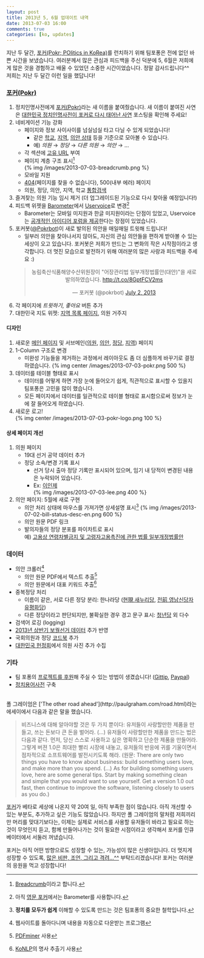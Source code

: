 ```yaml
---
layout: post
title: 2013년 5, 6월 업데이트 내역
date: 2013-07-03 16:00
comments: true
categories: [ko, updates]
---
```


지난 두 달간, <a href="http://pokr.kr">포커(Pokr; POlitics in KoRea)</a>를 런치하기 위해 팀포퐁은 전에 없던 바쁜 시간을 보냈습니다.
여러분께서 많은 관심과 피드백을 주신 덕분에 5, 6월은 저희에게 많은 것을 경험하고 배울 수 있었던 소중한 시간이었습니다.
정말 감사드립니다^^<!-- more --><br>
저희는 지난 두 달간 이런 일을 했답니다!

### [포커(Pokr)](http://pokr.kr)

1. 정치인명사전에게 [포커(Pokr)](http://pokr.kr)라는 새 이름을 붙여줬습니다. 새 이름이 붙여진 사연은 [대한민국 정치인명사전이 포커로 다시 태어난 사연](/2013/06/29/why-pokr-became-pokr/) 포스팅을 확인해 주세요!
1. 네비게이션 기능 강화
    * 페이지와 정보 사이사이를 넘실넘실 타고 다닐 수 있게 되었습니다!
        * 같은 [학교](http://pokr.kr/search?target=people&school_id=7006431), [지역](http://pokr.kr/region/25), [의안 상태](http://pokr.kr/search?target=bills&status_id=5) 등을 기준으로 모아볼 수 있습니다.
        * 예) *의원* → *정당* → *다른 의원* → *의안* → ... 
    * 각 섹션에 [고유 URL](http://pokr.kr/person/195224#legislations) 부여
    * 페이지 계층 구조 표시[^4]<br>
        {% img /images/2013-07-03-breadcrumb.png %}
    * 모바일 지원
    * [404](http://pokr.kr/404)(페이지를 찾을 수 없습니다), 500(내부 에러) 페이지
    * 의원, 정당, 의안, 지역, 학교 [통합검색](http://pokr.kr/search?query=%EA%B2%BD%EA%B8%B0)
1. 즐겨찾는 의원 기능 임시 제거 <span class="muted">(더 업그레이드된 기능으로 다시 찾아올 예정입니다!)</span>
1. 피드백 위젯을 [Barometer](http://getbarometer.com/)에서 [Uservoice](http://teampopong.uservoice.com)로 변경[^5]
    * Barometer는 모바일 미지원과 한글 미지원이라는 단점이 있었고, Uservoice는 [공개적인 아이디어 포럼을 제공](https://teampopong.uservoice.com/forums/211529-%EC%95%84%EC%9D%B4%EB%94%94%EC%96%B4-%EC%A0%9C%EC%95%88%ED%95%98%EA%B8%B0/filters/top)한다는 장점이 있었습니다.
1. 포커봇([@Pokrbot](http://twitter.com/pokrbot))이 새로 발의된 의안을 매일매일 트윗해 드립니다!
    * 일부러 의안을 찾아나서지 않아도, 자신의 관심 의안들을 편하게 받아볼 수 있는 세상이 오고 있습니다. 포커봇은 저희가 만드는 그 변화의 작은 시작점이라고 생각합니다. 더 멋진 모습으로 발전하기 위해 여러분의 많은 사랑과 피드백을 주세요 :)
    <center>
    <blockquote class="twitter-tweet"><p>농림축산식품해양수산위원장이 &quot;어장관리법 일부개정법률안(대안)&quot;을 새로 발의하였습니다. <a href="http://t.co/8GptFCV2ms">http://t.co/8GptFCV2ms</a></p>&mdash; 포커봇 (@pokrbot) <a href="https://twitter.com/pokrbot/statuses/351937420788371456">July 2, 2013</a></blockquote>
    <script async src="//platform.twitter.com/widgets.js" charset="utf-8"></script>
    </center>
1. 각 페이지에 *트윗하기*, *좋아요* 버튼 추가
1. 대한민국 지도 위젯: [지역 목록 페이지](http://pokr.kr/region), 의원 거주지

#### 디자인
1. 새로운 [메인 페이지](http://pokr.kr) 및 서브메인([의원](http://pokr.kr/person), [의안](http://pokr.kr/bill), [정당](http://pokr.kr/party), [지역](http://pokr.kr/region)) 페이지
1. 1-Column 구조로 변경 
    * 미완성 기능들을 제거하는 과정에서 레이아웃도 좀 더 심플하게 바꾸기로 결정하였습니다.
    {% img center /images/2013-07-03-pokr.png 500 %}
1. 데이터를 테이블 형태로 표시
    * 데이터를 어떻게 하면 가장 눈에 들어오기 쉽게, 직관적으로 표시할 수 있을지 팀포퐁은 고민을 많이 했습니다. 
    * 모든 페이지에서 데이터를 일관적으로 테이블 형태로 표시함으로써 정보가 눈에 잘 들어오게 하였습니다.
1. 새로운 로고!<br>
    {% img center /images/2013-07-03-pokr-logo.png 100 %}

#### 상세 페이지 개선
1. 의원 페이지
    * 19대 선거 공약 데이터 추가
    * 정당 소속/변경 기록 표시 
        * 선거 당시 출마 정당 기록만 표시되어 있으며, 임기 내 당적이 변경된 내용은 누락되어 있습니다.
        * Ex: [이인제](http://pokr.kr/person/19481130#profile)<br>
        {% img /images/2013-07-03-lee.png 400 %}
1. 의안 페이지: 5월에 새로 구현
    * 의안 처리 상태에 마우스를 가져가면 상세설명 표시[^6]
        {% img /images/2013-07-02-bill-status-desc-en.png 600 %}
    * 의안 원문 PDF 링크
    * 발의자들의 정당 분포를 파이차트로 표시<br>
      예) [고용상 연령차별금지 및 고령자고용촉진에 관한 법률 일부개정법률안](http://pokr.kr/bill/1901176)

### 데이터
* 의안 크롤러[^1]
    * 의안 원문 PDF에서 텍스트 추출[^2]
    * 의안 원문에서 대표 키워드 추출[^3]
* 중복정당 처리
    * 이름이 같은, 서로 다른 정당 분리: 한나라당 ([현現 새누리당](http://pokr.kr/party/61), [전前 영남신당자유평화당](http://pokr.kr/party/195))
    * 다른 정당이라고 판단되지만, 불확실한 경우 경고 문구 표시: [청년당](http://pokr.kr/party/119) 외 다수
* 검색어 로깅 (logging)
* [2013년 상반기 보궐선거 데이터](http://info.nec.go.kr/main/showDocument.xhtml?topMenuId=CP&electionId=0020130424) 추가 반영
* 국회의원과 정당 [코드북](github.com/teampopong/codebooks) 추가
* [대한민국 헌정회](http://rokps.or.kr)에서 의원 사진 추가 수집

### 기타
* 팀 포퐁의 [프로젝트를 후원](http://popong.com/about)해 주실 수 있는 방법이 생겼습니다! ([Gittip](https://www.gittip.com/teampopong/), [Paypal](https://www.paypal.com/kr/cgi-bin/webscr?cmd=_flow&SESSION=rJ-od7Disgs4qf2n18TXe6BPX0vh0lFcQIsZ0nsDaFF_uJV_W9iKGHMBOQC&dispatch=5885d80a13c0db1f8e263663d3faee8d4e181b3aff599f99a338772351021e7d))
* [정치용어사전](http://popong.com/glossary) 구축


<br>
폴 그레이엄은 ['The other road ahead'](http://paulgraham.com/road.html)라는 에세이에서 다음과 같은 말을 했습니다.

> 비즈니스에 대해 알아야할 것은 두 가지 뿐이다: 유저들이 사랑할만한 제품을 만들고, 쓰는 돈보다 큰 돈을 벌어라. (...) 유저들이 사랑할만한 제품을 만드는 법은 다음과 같다. 먼저, 당신 스스로 사용하고 싶은 명확하고 단순한 제품을 만들어라. 그렇게 버젼 1.0은 최대한 빨리 시장에 내놓고, 유저들의 반응에 귀를 기울이면서 점차적으로 소프트웨어를 발전시키도록 해라.
> (원문: There are only two things you have to know about business: build something users love, and make more than you spend. (...) As for building something users love, here are some general tips. Start by making something clean and simple that you would want to use yourself. Get a version 1.0 out fast, then continue to improve the software, listening closely to users as you do.)

[포커](http://pokr.kr)가 베타로 세상에 나온지 약 20여 일, 아직 부족한 점이 많습니다.
아직 개선할 수 있는 부분도, 추가하고 싶은 기능도 많았습니다. 하지만 폴 그레이엄의 말처럼 저희끼리만 머리를 맞대기보다는, 이제는 실제로 서비스를 사용할 유저들이 바라고 필요로 하는 것이 무엇인지 듣고, 함께 만들어나가는 것이 필요한 시점이라고 생각해서 포커를 인큐베이터에서 서둘러 꺼냈습니다.

포커는 아직 어떤 방향으로도 성장할 수 있는, 가능성이 많은 신생아입니다. 더 멋지게 성장할 수 있도록, [많은 비판, 조언, 그리고 격려...^^](http://teampopong.uservoice.com) 부탁드리겠습니다! 포커는 여러분의 응원을 먹고 성장합니다!

[^1]: 웹사이트를 돌아다니며 내용을 자동으로 다운받는 프로그램
[^2]: [PDFminer](http://www.unixuser.org/~euske/python/pdfminer/) 사용
[^3]: [KoNLP](https://github.com/haven-jeon/KoNLP)의 명사 추출기 사용
[^4]: [Breadcrumb](http://www.smashingmagazine.com/2009/03/17/breadcrumbs-in-web-design-examples-and-best-practices-2/)이라고 합니다.
[^5]: 아직 [영문 포커](http://pokr.kr)에서는 Barometer를 사용합니다.
[^6]: **정치를 모두가 쉽게** 이해할 수 있도록 만드는 것은 팀포퐁의 중요한 철학입니다.
